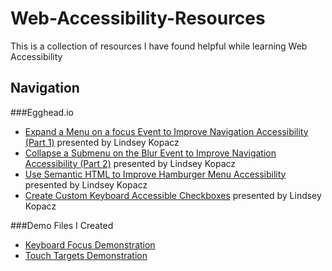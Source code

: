 # Web-Accessibility-Resources
This is a collection of resources I have found helpful while learning Web Accessibility

## Navigation

###Egghead.io
- [Expand a Menu on a focus Event to Improve Navigation Accessibility (Part 1)](https://codepen.io/bryanbesnyi/pen/bJeRGb) presented by Lindsey Kopacz
- [Collapse a Submenu on the Blur Event to Improve Navigation Accessibility (Part 2)](https://codepen.io/bryanbesnyi/pen/zXBwKr) presented by Lindsey Kopacz
- [Use Semantic HTML to Improve Hamburger Menu Accessibility](https://codepen.io/bryanbesnyi/pen/PVZKVM) presented by Lindsey Kopacz
- [Create Custom Keyboard Accessible Checkboxes](https://codepen.io/bryanbesnyi/pen/ZZJYwQ) presented by Lindsey Kopacz

###Demo Files I Created
- [Keyboard Focus Demonstration](https://codepen.io/bryanbesnyi/pen/MxjQrV)
- [Touch Targets Demonstration](https://codepen.io/bryanbesnyi/pen/moWexP)

